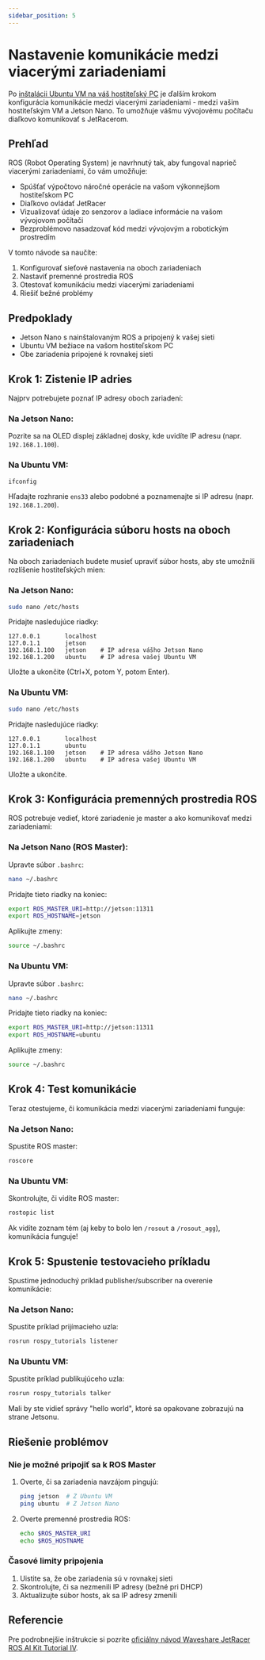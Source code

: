 ```yaml
---
sidebar_position: 5
---
```


# Nastavenie komunikácie medzi viacerými zariadeniami

Po [inštalácii Ubuntu VM na váš hostiteľský PC](/docs/installation/installation_host) je ďalším krokom konfigurácia komunikácie medzi viacerými zariadeniami - medzi vašim hostiteľským VM a Jetson Nano. To umožňuje vášmu vývojovému počítaču diaľkovo komunikovať s JetRacerom.

## Prehľad

ROS (Robot Operating System) je navrhnutý tak, aby fungoval naprieč viacerými zariadeniami, čo vám umožňuje:

- Spúšťať výpočtovo náročné operácie na vašom výkonnejšom hostiteľskom PC
- Diaľkovo ovládať JetRacer
- Vizualizovať údaje zo senzorov a ladiace informácie na vašom vývojovom počítači
- Bezproblémovo nasadzovať kód medzi vývojovým a robotickým prostredím

V tomto návode sa naučíte:

1. Konfigurovať sieťové nastavenia na oboch zariadeniach
2. Nastaviť premenné prostredia ROS
3. Otestovať komunikáciu medzi viacerými zariadeniami
4. Riešiť bežné problémy

## Predpoklady

- Jetson Nano s nainštalovaným ROS a pripojený k vašej sieti
- Ubuntu VM bežiace na vašom hostiteľskom PC
- Obe zariadenia pripojené k rovnakej sieti

## Krok 1: Zistenie IP adries

Najprv potrebujete poznať IP adresy oboch zariadení:

### Na Jetson Nano:

Pozrite sa na OLED displej základnej dosky, kde uvidíte IP adresu (napr. `192.168.1.100`).

### Na Ubuntu VM:

```bash
ifconfig
```

Hľadajte rozhranie `ens33` alebo podobné a poznamenajte si IP adresu (napr. `192.168.1.200`).

## Krok 2: Konfigurácia súboru hosts na oboch zariadeniach

Na oboch zariadeniach budete musieť upraviť súbor hosts, aby ste umožnili rozlíšenie hostiteľských mien:

### Na Jetson Nano:

```bash
sudo nano /etc/hosts
```

Pridajte nasledujúce riadky:

```
127.0.0.1       localhost
127.0.1.1       jetson
192.168.1.100   jetson    # IP adresa vášho Jetson Nano
192.168.1.200   ubuntu    # IP adresa vašej Ubuntu VM
```

Uložte a ukončite (Ctrl+X, potom Y, potom Enter).

### Na Ubuntu VM:

```bash
sudo nano /etc/hosts
```

Pridajte nasledujúce riadky:

```
127.0.0.1       localhost
127.0.1.1       ubuntu
192.168.1.100   jetson    # IP adresa vášho Jetson Nano
192.168.1.200   ubuntu    # IP adresa vašej Ubuntu VM
```

Uložte a ukončite.

## Krok 3: Konfigurácia premenných prostredia ROS

ROS potrebuje vedieť, ktoré zariadenie je master a ako komunikovať medzi zariadeniami:

### Na Jetson Nano (ROS Master):

Upravte súbor `.bashrc`:

```bash
nano ~/.bashrc
```

Pridajte tieto riadky na koniec:

```bash
export ROS_MASTER_URI=http://jetson:11311
export ROS_HOSTNAME=jetson
```

Aplikujte zmeny:

```bash
source ~/.bashrc
```

### Na Ubuntu VM:

Upravte súbor `.bashrc`:

```bash
nano ~/.bashrc
```

Pridajte tieto riadky na koniec:

```bash
export ROS_MASTER_URI=http://jetson:11311
export ROS_HOSTNAME=ubuntu
```

Aplikujte zmeny:

```bash
source ~/.bashrc
```

## Krok 4: Test komunikácie

Teraz otestujeme, či komunikácia medzi viacerými zariadeniami funguje:

### Na Jetson Nano:

Spustite ROS master:

```bash
roscore
```

### Na Ubuntu VM:

Skontrolujte, či vidíte ROS master:

```bash
rostopic list
```

Ak vidíte zoznam tém (aj keby to bolo len `/rosout` a `/rosout_agg`), komunikácia funguje!

## Krok 5: Spustenie testovacieho príkladu

Spustime jednoduchý príklad publisher/subscriber na overenie komunikácie:

### Na Jetson Nano:

Spustite príklad prijímacieho uzla:

```bash
rosrun rospy_tutorials listener
```

### Na Ubuntu VM:

Spustite príklad publikujúceho uzla:

```bash
rosrun rospy_tutorials talker
```

Mali by ste vidieť správy "hello world", ktoré sa opakovane zobrazujú na strane Jetsonu.

## Riešenie problémov

### Nie je možné pripojiť sa k ROS Master

1. Overte, či sa zariadenia navzájom pingujú:

   ```bash
   ping jetson  # Z Ubuntu VM
   ping ubuntu  # Z Jetson Nano
   ```

2. Overte premenné prostredia ROS:
   ```bash
   echo $ROS_MASTER_URI
   echo $ROS_HOSTNAME
   ```

### Časové limity pripojenia

1. Uistite sa, že obe zariadenia sú v rovnakej sieti
2. Skontrolujte, či sa nezmenili IP adresy (bežné pri DHCP)
3. Aktualizujte súbor hosts, ak sa IP adresy zmenili

## Referencie

Pre podrobnejšie inštrukcie si pozrite [oficiálny návod Waveshare JetRacer ROS AI Kit Tutorial IV](https://www.waveshare.com/wiki/JetRacer_ROS_AI_Kit_Tutorial_IV%3A_Configure_Multi-machine_Communication).
